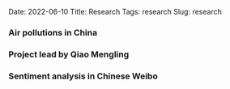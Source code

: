 Date: 2022-06-10
Title: Research
Tags: research
Slug: research


### Air pollutions in China



### Project lead by Qiao Mengling





### Sentiment analysis in Chinese Weibo

